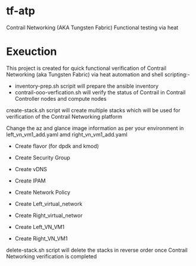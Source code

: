 # tf-atp
Contrail Networking (AKA Tungsten Fabric) Functional testing via heat
# Exeuction 
This project is created for quick functional verification of Contrail Networking (aka Tungsten Fabric) via heat automation and shell scripting:-  <br/>

 * inventory-prep.sh scripit will prepare the ansible inventory
 * contrail-ooo-verfication.sh will verify the status of Contrail in Contrail Controller nodes and compute nodes  


create-stack.sh script will create multiple stacks which will be used for verification of the Contrail Networking platform <br/>

Change the az and glance image information as per your environment in left_vn_vm1_add.yaml amd right_vn_vm1_add.yaml  <br/>
 

 * Create flavor (for dpdk and kmod) <br/>

 * Create Security Group <br/>

 * Create vDNS <br/>

 * Create IPAM <br/> 
 
 * Create Network Policy <br/> 

 * Create Left_virtual_network <br/>

 * Create Right_virtual_networ <br/> 

 * Create Left_VN_VM1 <br/> 

 * Create Right_VN_VM1 <br/> 
 


delete-stack.sh script will delete the stacks in reverse order once Contrail Networking verification is completed 

